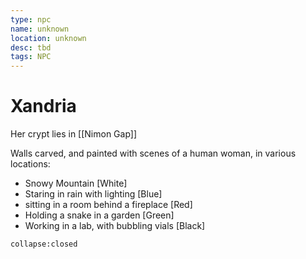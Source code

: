 ```yaml
---
type: npc
name: unknown
location: unknown
desc: tbd
tags: NPC
---
```


# Xandria

Her crypt lies in [[Nimon Gap]]

Walls carved, and painted with scenes of a human woman, in various locations:

- Snowy Mountain [White]
- Staring in rain with lighting [Blue]
- sitting in a room behind a fireplace [Red]
- Holding a snake in a garden [Green]
- Working in a lab, with bubbling vials [Black]
```ad-ooc
collapse:closed
```
